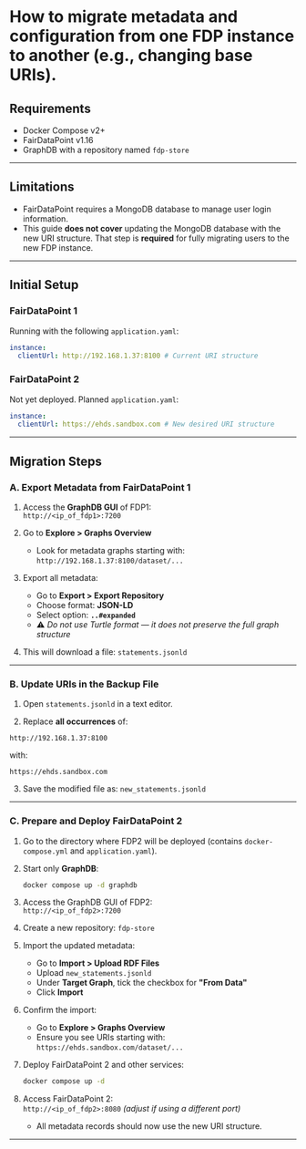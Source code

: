 # How to migrate metadata and configuration from one FDP instance to another (e.g., changing base URIs).

## Requirements
- Docker Compose v2+
- FairDataPoint v1.16
- GraphDB with a repository named `fdp-store`

---

## Limitations
- FairDataPoint requires a MongoDB database to manage user login information.
- This guide **does not cover** updating the MongoDB database with the new URI structure. That step is **required** for fully migrating users to the new FDP instance.

---

## Initial Setup

### FairDataPoint 1

Running with the following `application.yaml`:

```yaml
instance:
  clientUrl: http://192.168.1.37:8100 # Current URI structure
```

### FairDataPoint 2

Not yet deployed. Planned `application.yaml`:

```yaml
instance:
  clientUrl: https://ehds.sandbox.com # New desired URI structure
```

---

## Migration Steps

### A. Export Metadata from FairDataPoint 1

1. Access the **GraphDB GUI** of FDP1:  
   `http://<ip_of_fdp1>:7200`

2. Go to **Explore > Graphs Overview**  
   - Look for metadata graphs starting with:  
     `http://192.168.1.37:8100/dataset/...`

3. Export all metadata:
   - Go to **Export > Export Repository**
   - Choose format: **JSON-LD**
   - Select option: **`..#expanded`**
   - ⚠️ *Do not use Turtle format — it does not preserve the full graph structure*

4. This will download a file: `statements.jsonld`

---

### B. Update URIs in the Backup File

1. Open `statements.jsonld` in a text editor.

2. Replace **all occurrences** of:

```
http://192.168.1.37:8100
```

with:

```
https://ehds.sandbox.com
```

3. Save the modified file as: `new_statements.jsonld`

---

### C. Prepare and Deploy FairDataPoint 2

1. Go to the directory where FDP2 will be deployed (contains `docker-compose.yml` and `application.yaml`).

2. Start only **GraphDB**:
   ```bash
   docker compose up -d graphdb
   ```

3. Access the GraphDB GUI of FDP2:  
   `http://<ip_of_fdp2>:7200`

4. Create a new repository: `fdp-store`

5. Import the updated metadata:
   - Go to **Import > Upload RDF Files**
   - Upload `new_statements.jsonld`
   - Under **Target Graph**, tick the checkbox for **"From Data"**
   - Click **Import**

6. Confirm the import:
   - Go to **Explore > Graphs Overview**
   - Ensure you see URIs starting with:  
     `https://ehds.sandbox.com/dataset/...`

7. Deploy FairDataPoint 2 and other services:
   ```bash
   docker compose up -d
   ```

8. Access FairDataPoint 2:  
   `http://<ip_of_fdp2>:8080` *(adjust if using a different port)*  
   - All metadata records should now use the new URI structure.

---
